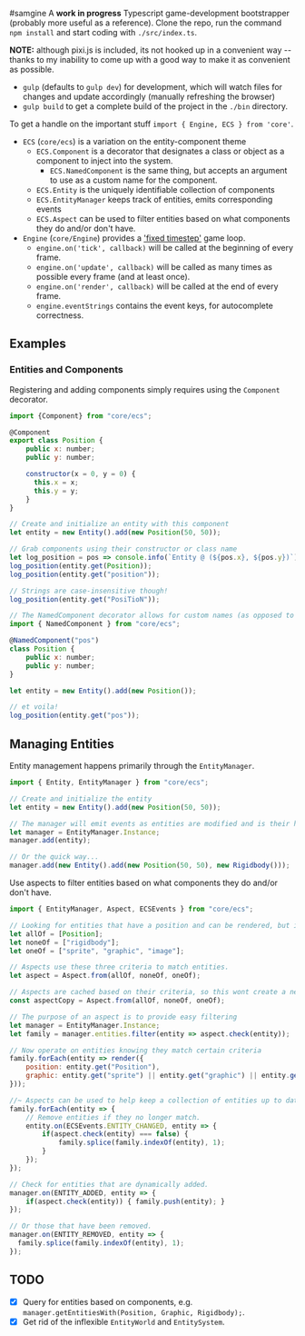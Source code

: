 #samgine
A **work in progress** Typescript game-development bootstrapper (probably more useful as a reference). Clone the repo, run the command `npm install` and start coding with `./src/index.ts`.

**NOTE:** although pixi.js is included, its not hooked up in a convenient way -- thanks to my inability to come up with a good way to make it as convenient as possible.

- `gulp` (defaults to `gulp dev`) for development, which will watch files for changes and update accordingly (manually refreshing the browser)
- `gulp build` to get a complete build of the project in the `./bin` directory.

To get a handle on the important stuff `import { Engine, ECS } from 'core'`.
- `ECS` (`core/ecs`) is a variation on the entity-component theme
  + `ECS.Component` is a decorator that designates a class or object as a component to inject into the system.
    * `ECS.NamedComponent` is the same thing, but accepts an argument to use as a custom name for the component.
  + `ECS.Entity` is the uniquely identifiable collection of components
  + `ECS.EntityManager` keeps track of entities, emits corresponding events
  + `ECS.Aspect` can be used to filter entities based on what components they do and/or don't have.
- `Engine` (`core/Engine`) provides a ['fixed timestep'](http://gafferongames.com/game-physics/fix-your-timestep/) game loop.
  + `engine.on('tick', callback)` will be called at the beginning of every frame.
  + `engine.on('update', callback)` will be called as many times as possible every frame (and at least once).
  + `engine.on('render', callback)` will be called at the end of every frame.
  + `engine.eventStrings` contains the event keys, for autocomplete correctness.

## Examples
### Entities and Components
Registering and adding components simply requires using the `Component` decorator.

```js
import {Component} from "core/ecs";

@Component
export class Position {
    public x: number;
    public y: number;

    constructor(x = 0, y = 0) {
      this.x = x;
      this.y = y;
    }
}

// Create and initialize an entity with this component
let entity = new Entity().add(new Position(50, 50));

// Grab components using their constructor or class name
let log_position = pos => console.info(`Entity @ (${pos.x}, ${pos.y})`);
log_position(entity.get(Position));
log_position(entity.get("position"));

// Strings are case-insensitive though!
log_position(entity.get("PosiTioN"));

// The NamedComponent decorator allows for custom names (as opposed to using their class/type name)
import { NamedComponent } from "core/ecs";

@NamedComponent("pos")
class Position {
    public x: number;
    public y: number;
}

let entity = new Entity().add(new Position());

// et voila!
log_position(entity.get("pos"));
```

## Managing Entities
Entity management happens primarily through the `EntityManager`.

```js
import { Entity, EntityManager } from "core/ecs";

// Create and initialize the entity
let entity = new Entity().add(new Position(50, 50));

// The manager will emit events as entities are modified and is their home.
let manager = EntityManager.Instance;
manager.add(entity);

// Or the quick way...
manager.add(new Entity().add(new Position(50, 50), new Rigidbody()));
```

Use aspects to filter entities based on what components they do and/or don't have.

```js
import { EntityManager, Aspect, ECSEvents } from "core/ecs";

// Looking for entities that have a position and can be rendered, but ignore any rigidbodies.
let allOf = [Position];
let noneOf = ["rigidbody"];
let oneOf = ["sprite", "graphic", "image"];

// Aspects use these three criteria to match entities.
let aspect = Aspect.from(allOf, noneOf, oneOf);

// Aspects are cached based on their criteria, so this wont create a new Aspect
const aspectCopy = Aspect.from(allOf, noneOf, oneOf);

// The purpose of an aspect is to provide easy filtering
let manager = EntityManager.Instance;
let family = manager.entities.filter(entity => aspect.check(entity));

// Now operate on entities knowing they match certain criteria
family.forEach(entity => render({
    position: entity.get("Position"),
    graphic: entity.get("sprite") || entity.get("graphic") || entity.get("image")
}));

//~ Aspects can be used to help keep a collection of entities up to date.
family.forEach(entity => {
    // Remove entities if they no longer match.
    entity.on(ECSEvents.ENTITY_CHANGED, entity => {
        if(aspect.check(entity) === false) {
            family.splice(family.indexOf(entity), 1);
        }
    });
});

// Check for entities that are dynamically added.
manager.on(ENTITY_ADDED, entity => {
    if(aspect.check(entity)) { family.push(entity); }
});

// Or those that have been removed.
manager.on(ENTITY_REMOVED, entity => {
  family.splice(family.indexOf(entity), 1);
});
```

## TODO
- [x] Query for entities based on components, e.g. `manager.getEntitiesWith(Position, Graphic, Rigidbody);`.
- [x] Get rid of the inflexible `EntityWorld` and `EntitySystem`.
